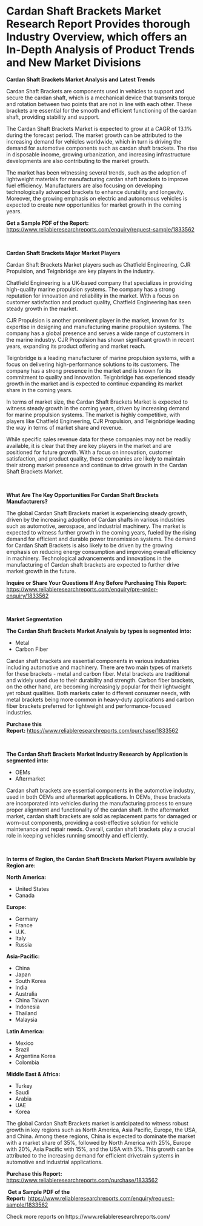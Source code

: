 <p><h1>Cardan Shaft Brackets Market Research Report Provides thorough Industry Overview, which offers an In-Depth Analysis of Product Trends and New Market Divisions</h1></p><p><strong>Cardan Shaft Brackets Market Analysis and Latest Trends</strong></p>
<p><p>Cardan Shaft Brackets are components used in vehicles to support and secure the cardan shaft, which is a mechanical device that transmits torque and rotation between two points that are not in line with each other. These brackets are essential for the smooth and efficient functioning of the cardan shaft, providing stability and support.</p><p>The Cardan Shaft Brackets Market is expected to grow at a CAGR of 13.1% during the forecast period. The market growth can be attributed to the increasing demand for vehicles worldwide, which in turn is driving the demand for automotive components such as cardan shaft brackets. The rise in disposable income, growing urbanization, and increasing infrastructure developments are also contributing to the market growth.</p><p>The market has been witnessing several trends, such as the adoption of lightweight materials for manufacturing cardan shaft brackets to improve fuel efficiency. Manufacturers are also focusing on developing technologically advanced brackets to enhance durability and longevity. Moreover, the growing emphasis on electric and autonomous vehicles is expected to create new opportunities for market growth in the coming years.</p></p>
<p><strong>Get a Sample PDF of the Report:&nbsp;</strong> <a href="https://www.reliableresearchreports.com/enquiry/request-sample/1833562">https://www.reliableresearchreports.com/enquiry/request-sample/1833562</a></p>
<p>&nbsp;</p>
<p><strong>Cardan Shaft Brackets Major Market Players</strong></p>
<p><p>Cardan Shaft Brackets Market players such as Chatfield Engineering, CJR Propulsion, and Teignbridge are key players in the industry. </p><p>Chatfield Engineering is a UK-based company that specializes in providing high-quality marine propulsion systems. The company has a strong reputation for innovation and reliability in the market. With a focus on customer satisfaction and product quality, Chatfield Engineering has seen steady growth in the market.</p><p>CJR Propulsion is another prominent player in the market, known for its expertise in designing and manufacturing marine propulsion systems. The company has a global presence and serves a wide range of customers in the marine industry. CJR Propulsion has shown significant growth in recent years, expanding its product offering and market reach.</p><p>Teignbridge is a leading manufacturer of marine propulsion systems, with a focus on delivering high-performance solutions to its customers. The company has a strong presence in the market and is known for its commitment to quality and innovation. Teignbridge has experienced steady growth in the market and is expected to continue expanding its market share in the coming years.</p><p>In terms of market size, the Cardan Shaft Brackets Market is expected to witness steady growth in the coming years, driven by increasing demand for marine propulsion systems. The market is highly competitive, with players like Chatfield Engineering, CJR Propulsion, and Teignbridge leading the way in terms of market share and revenue.</p><p>While specific sales revenue data for these companies may not be readily available, it is clear that they are key players in the market and are positioned for future growth. With a focus on innovation, customer satisfaction, and product quality, these companies are likely to maintain their strong market presence and continue to drive growth in the Cardan Shaft Brackets Market.</p></p>
<p>&nbsp;</p>
<p><strong>What Are The Key Opportunities For Cardan Shaft Brackets Manufacturers?</strong></p>
<p><p>The global Cardan Shaft Brackets market is experiencing steady growth, driven by the increasing adoption of Cardan shafts in various industries such as automotive, aerospace, and industrial machinery. The market is expected to witness further growth in the coming years, fueled by the rising demand for efficient and durable power transmission systems. The demand for Cardan Shaft Brackets is also likely to be driven by the growing emphasis on reducing energy consumption and improving overall efficiency in machinery. Technological advancements and innovations in the manufacturing of Cardan shaft brackets are expected to further drive market growth in the future.</p></p>
<p><strong>Inquire or Share Your Questions If Any Before Purchasing This Report:</strong> <a href="https://www.reliableresearchreports.com/enquiry/pre-order-enquiry/1833562">https://www.reliableresearchreports.com/enquiry/pre-order-enquiry/1833562</a></p>
<p>&nbsp;</p>
<p><strong>Market Segmentation</strong></p>
<p><strong>The Cardan Shaft Brackets Market Analysis by types is segmented into:</strong></p>
<p><ul><li>Metal</li><li>Carbon Fiber</li></ul></p>
<p><p>Cardan shaft brackets are essential components in various industries including automotive and machinery. There are two main types of markets for these brackets - metal and carbon fiber. Metal brackets are traditional and widely used due to their durability and strength. Carbon fiber brackets, on the other hand, are becoming increasingly popular for their lightweight yet robust qualities. Both markets cater to different consumer needs, with metal brackets being more common in heavy-duty applications and carbon fiber brackets preferred for lightweight and performance-focused industries.</p></p>
<p><strong>Purchase this Report:&nbsp;</strong><a href="https://www.reliableresearchreports.com/purchase/1833562">https://www.reliableresearchreports.com/purchase/1833562</a></p>
<p>&nbsp;</p>
<p><strong>The Cardan Shaft Brackets Market Industry Research by Application is segmented into:</strong></p>
<p><ul><li>OEMs</li><li>Aftermarket</li></ul></p>
<p><p>Cardan shaft brackets are essential components in the automotive industry, used in both OEMs and aftermarket applications. In OEMs, these brackets are incorporated into vehicles during the manufacturing process to ensure proper alignment and functionality of the cardan shaft. In the aftermarket market, cardan shaft brackets are sold as replacement parts for damaged or worn-out components, providing a cost-effective solution for vehicle maintenance and repair needs. Overall, cardan shaft brackets play a crucial role in keeping vehicles running smoothly and efficiently.</p></p>
<p>&nbsp;</p>
<p><strong>In terms of Region, the Cardan Shaft Brackets Market Players available by Region are:</strong></p>
<p>
    <p> <strong> North America: </strong>
        <ul>
            <li>United States</li>
            <li>Canada</li>
        </ul>
        </p> 
    <p> <strong> Europe: </strong>
        <ul>
            <li>Germany</li>
            <li>France</li>
            <li>U.K.</li>
            <li>Italy</li>
            <li>Russia</li>
        </ul>
        </p> 
    <p> <strong> Asia-Pacific: </strong>
        <ul>
            <li>China</li>
            <li>Japan</li>
            <li>South Korea</li>
            <li>India</li>
            <li>Australia</li>
            <li>China Taiwan</li>
            <li>Indonesia</li>
            <li>Thailand</li>
            <li>Malaysia</li>
        </ul>
        </p> 
    <p> <strong> Latin America: </strong>
        <ul>
            <li>Mexico</li>
            <li>Brazil</li>
            <li>Argentina Korea</li>
            <li>Colombia</li>
        </ul>
        </p> 
    <p> <strong> Middle East & Africa: </strong>
        <ul>
            <li>Turkey</li>
            <li>Saudi</li>
            <li>Arabia</li>
            <li>UAE</li>
            <li>Korea</li>
        </ul>
    </p>
    </p>
<p><p>The global Cardan Shaft Brackets market is anticipated to witness robust growth in key regions such as North America, Asia Pacific, Europe, the USA, and China. Among these regions, China is expected to dominate the market with a market share of 35%, followed by North America with 25%, Europe with 20%, Asia Pacific with 15%, and the USA with 5%. This growth can be attributed to the increasing demand for efficient drivetrain systems in automotive and industrial applications.</p></p>
<p><strong>Purchase this Report: </strong><a href="https://www.reliableresearchreports.com/purchase/1833562">https://www.reliableresearchreports.com/purchase/1833562</a></p>
<p>&nbsp;<strong>Get a Sample PDF of the Report:&nbsp;&nbsp;</strong><a href="https://www.reliableresearchreports.com/enquiry/request-sample/1833562">https://www.reliableresearchreports.com/enquiry/request-sample/1833562</a></p>
<p><strong></strong></p>
<p>Check more reports on https://www.reliableresearchreports.com/</p>